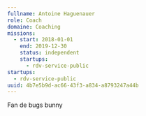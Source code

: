 ```yaml
---
fullname: Antoine Haguenauer
role: Coach
domaine: Coaching
missions:
  - start: 2018-01-01
    end: 2019-12-30
    status: independent
    startups:
      - rdv-service-public
startups:
  - rdv-service-public
uuid: 4b7e5b9d-ac66-43f3-a834-a8793247a44b
---
```

Fan de bugs bunny